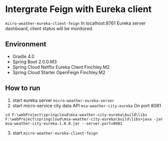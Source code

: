 # Intergrate Feign with Eureka client
`micro-weather-eureka-client-feign`
In localhost:8761 Eureka server dashboard, client status will be monitored.
## Environment
+ Gradle 4.0
+ Spring Boot 2.0.0.M3
+ Spring Cloud Netflix Eureka Client Finchley.M2
+ Spring Cloud Starter OpenFeign Finchley.M2
## How to run
1. start eureka server `micro-weather-eureka-server`
2. start micro-service city data API `msa-weather-city-eureka`
On port 8081
```
cd F:\webProject\springcloud\msa-weather-city-eureka\build\libs
F:\webProject\springcloud\msa-weather-city-eureka\build\libs>java -jar msa-weather-city-eureka-1.0.0.jar --server.port=8081
```
3. start `micro-weather-eureka-client-feign`
